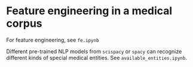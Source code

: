 # Feature engineering in a medical corpus

For feature engineering, see `fe.ipynb`

Different pre-trained NLP models from `scispacy` or `spacy` can recognize
different kinds of special medical entities. See `available_entities.ipynb`.



